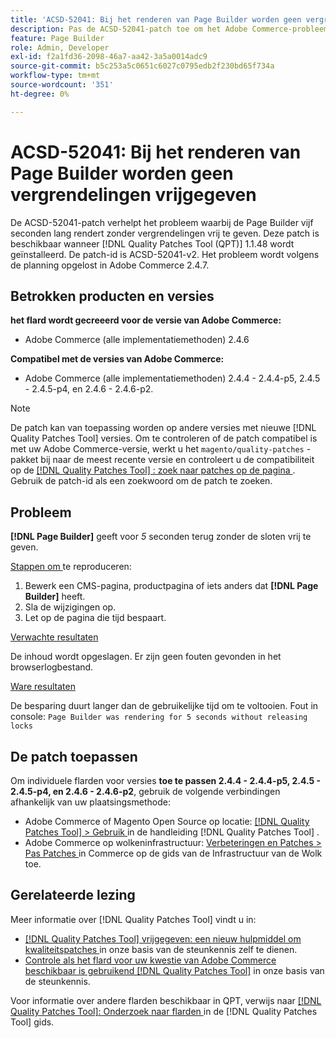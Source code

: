```yaml
---
title: 'ACSD-52041: Bij het renderen van Page Builder worden geen vergrendelingen vrijgegeven'
description: Pas de ACSD-52041-patch toe om het Adobe Commerce-probleem op te lossen, waarbij de Page Builder vijf seconden lang wordt weergegeven zonder vergrendelingen vrij te geven.
feature: Page Builder
role: Admin, Developer
exl-id: f2a1fd36-2098-46a7-aa42-3a5a0014adc9
source-git-commit: b5c253a5c0651c6027c0795edb2f230bd65f734a
workflow-type: tm+mt
source-wordcount: '351'
ht-degree: 0%

---
```


# ACSD-52041: Bij het renderen van Page Builder worden geen vergrendelingen vrijgegeven

De ACSD-52041-patch verhelpt het probleem waarbij de Page Builder vijf seconden lang rendert zonder vergrendelingen vrij te geven. Deze patch is beschikbaar wanneer [!DNL Quality Patches Tool (QPT)] 1.1.48 wordt geïnstalleerd. De patch-id is ACSD-52041-v2. Het probleem wordt volgens de planning opgelost in Adobe Commerce 2.4.7.

## Betrokken producten en versies

**het flard wordt gecreeerd voor de versie van Adobe Commerce:**

* Adobe Commerce (alle implementatiemethoden) 2.4.6

**Compatibel met de versies van Adobe Commerce:**

* Adobe Commerce (alle implementatiemethoden) 2.4.4 - 2.4.4-p5, 2.4.5 - 2.4.5-p4, en 2.4.6 - 2.4.6-p2.



>[!NOTE]
>
>De patch kan van toepassing worden op andere versies met nieuwe [!DNL Quality Patches Tool] versies. Om te controleren of de patch compatibel is met uw Adobe Commerce-versie, werkt u het `magento/quality-patches` -pakket bij naar de meest recente versie en controleert u de compatibiliteit op de [[!DNL Quality Patches Tool] : zoek naar patches op de pagina ](https://experienceleague.adobe.com/tools/commerce-quality-patches/index.html) . Gebruik de patch-id als een zoekwoord om de patch te zoeken.


## Probleem

**[!DNL Page Builder]** geeft voor *5* seconden terug zonder de sloten vrij te geven.

<u> Stappen om </u> te reproduceren:

1. Bewerk een CMS-pagina, productpagina of iets anders dat **[!DNL Page Builder]** heeft.
1. Sla de wijzigingen op.
1. Let op de pagina die tijd bespaart.

<u> Verwachte resultaten </u>

De inhoud wordt opgeslagen. Er zijn geen fouten gevonden in het browserlogbestand.

<u> Ware resultaten </u>

De besparing duurt langer dan de gebruikelijke tijd om te voltooien.
Fout in console: ``Page Builder was rendering for 5 seconds without releasing locks``

## De patch toepassen

Om individuele flarden voor versies **toe te passen 2.4.4 - 2.4.4-p5, 2.4.5 - 2.4.5-p4, en 2.4.6 - 2.4.6-p2**, gebruik de volgende verbindingen afhankelijk van uw plaatsingsmethode:

* Adobe Commerce of Magento Open Source op locatie: [[!DNL Quality Patches Tool]  > Gebruik ](<https://experienceleague.adobe.com/docs/commerce-operations/tools/quality-patches-tool/usage.html>) in de handleiding [!DNL Quality Patches Tool] .
* Adobe Commerce op wolkeninfrastructuur: [ Verbeteringen en Patches > Pas Patches ](https://experienceleague.adobe.com/docs/commerce-cloud-service/user-guide/develop/upgrade/apply-patches.html) in Commerce op de gids van de Infrastructuur van de Wolk toe.

## Gerelateerde lezing

Meer informatie over [!DNL Quality Patches Tool] vindt u in:

* [[!DNL Quality Patches Tool]  vrijgegeven: een nieuw hulpmiddel om kwaliteitspatches ](/help/announcements/adobe-commerce-announcements/magento-quality-patches-released-new-tool-to-self-serve-quality-patches.md) in onze basis van de steunkennis zelf te dienen.
* [ Controle als het flard voor uw kwestie van Adobe Commerce beschikbaar is gebruikend  [!DNL Quality Patches Tool]](/help/support-tools/patches-available-in-qpt-tool/check-patch-for-magento-issue-with-magento-quality-patches.md) in onze basis van de steunkennis.

Voor informatie over andere flarden beschikbaar in QPT, verwijs naar [[!DNL Quality Patches Tool]: Onderzoek naar flarden ](<https://experienceleague.adobe.com/tools/commerce-quality-patches/index.html>) in de [!DNL Quality Patches Tool] gids.

